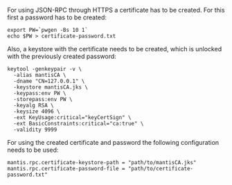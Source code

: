For using JSON-RPC through HTTPS a certificate has to be created. For this first a password has to be created:
```
export PW=`pwgen -Bs 10 1`
echo $PW > certificate-password.txt
```

Also, a keystore with the certificate needs to be created, which is unlocked with the previously created password:
```
keytool -genkeypair -v \
  -alias mantisCA \
  -dname "CN=127.0.0.1" \
  -keystore mantisCA.jks \
  -keypass:env PW \
  -storepass:env PW \
  -keyalg RSA \
  -keysize 4096 \
  -ext KeyUsage:critical="keyCertSign" \
  -ext BasicConstraints:critical="ca:true" \
  -validity 9999
```

For using the created certificate and password the following configuration needs to be used:
```
mantis.rpc.certificate-keystore-path = "path/to/mantisCA.jks"
mantis.rpc.certificate-password-file = "path/to/certificate-password.txt"
```
